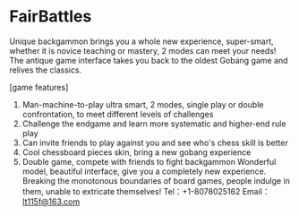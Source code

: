 # FairBattles
Unique backgammon brings you a whole new experience, super-smart, whether it is novice teaching or mastery, 2 modes can meet your needs! The antique game interface takes you back to the oldest Gobang game and relives the classics.

[game features]
1. Man-machine-to-play ultra smart, 2 modes, single play or double confrontation, to meet different levels of challenges
2. Challenge the endgame and learn more systematic and higher-end rule play
3. Can invite friends to play against you and see who's chess skill is better
4. Cool chessboard pieces skin, bring a new gobang experience
5. Double game, compete with friends to fight backgammon
Wonderful model, beautiful interface, give you a completely new experience. Breaking the monotonous boundaries of board games, people indulge in them, unable to extricate themselves!
Tel：+1-8078025162
Email：lt115f@163.com
